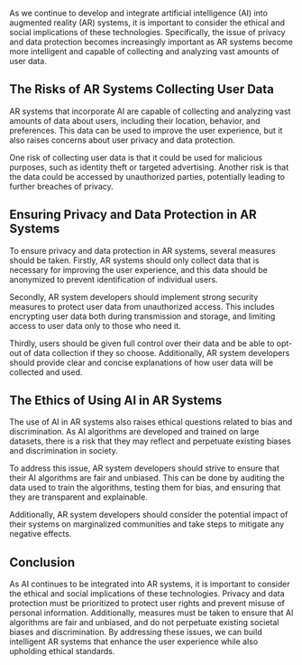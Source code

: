 
As we continue to develop and integrate artificial intelligence (AI) into augmented reality (AR) systems, it is important to consider the ethical and social implications of these technologies. Specifically, the issue of privacy and data protection becomes increasingly important as AR systems become more intelligent and capable of collecting and analyzing vast amounts of user data.

The Risks of AR Systems Collecting User Data
--------------------------------------------

AR systems that incorporate AI are capable of collecting and analyzing vast amounts of data about users, including their location, behavior, and preferences. This data can be used to improve the user experience, but it also raises concerns about user privacy and data protection.

One risk of collecting user data is that it could be used for malicious purposes, such as identity theft or targeted advertising. Another risk is that the data could be accessed by unauthorized parties, potentially leading to further breaches of privacy.

Ensuring Privacy and Data Protection in AR Systems
--------------------------------------------------

To ensure privacy and data protection in AR systems, several measures should be taken. Firstly, AR systems should only collect data that is necessary for improving the user experience, and this data should be anonymized to prevent identification of individual users.

Secondly, AR system developers should implement strong security measures to protect user data from unauthorized access. This includes encrypting user data both during transmission and storage, and limiting access to user data only to those who need it.

Thirdly, users should be given full control over their data and be able to opt-out of data collection if they so choose. Additionally, AR system developers should provide clear and concise explanations of how user data will be collected and used.

The Ethics of Using AI in AR Systems
------------------------------------

The use of AI in AR systems also raises ethical questions related to bias and discrimination. As AI algorithms are developed and trained on large datasets, there is a risk that they may reflect and perpetuate existing biases and discrimination in society.

To address this issue, AR system developers should strive to ensure that their AI algorithms are fair and unbiased. This can be done by auditing the data used to train the algorithms, testing them for bias, and ensuring that they are transparent and explainable.

Additionally, AR system developers should consider the potential impact of their systems on marginalized communities and take steps to mitigate any negative effects.

Conclusion
----------

As AI continues to be integrated into AR systems, it is important to consider the ethical and social implications of these technologies. Privacy and data protection must be prioritized to protect user rights and prevent misuse of personal information. Additionally, measures must be taken to ensure that AI algorithms are fair and unbiased, and do not perpetuate existing societal biases and discrimination. By addressing these issues, we can build intelligent AR systems that enhance the user experience while also upholding ethical standards.

